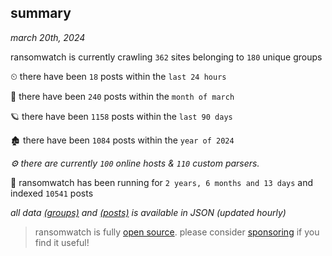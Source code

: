 
## summary
_march 20th, 2024_

ransomwatch is currently crawling `362` sites belonging to `180` unique groups

⏲ there have been `18` posts within the `last 24 hours`

🦈 there have been `240` posts within the `month of march`

🪐 there have been `1158` posts within the `last 90 days`

🏚 there have been `1084` posts within the `year of 2024`

_⚙️ there are currently `100` online hosts & `110` custom parsers._

🦕 ransomwatch has been running for `2 years, 6 months and 13 days` and indexed `10541` posts

_all data  [(groups)](http://ransomwhat.telemetry.ltd/groups) and [(posts)](http://ransomwhat.telemetry.ltd/posts) is available in JSON (updated hourly)_

> ransomwatch is fully [open source](https://github.com/joshhighet/ransomwatch#ransomwatch--). please consider [sponsoring](https://github.com/sponsors/joshhighet) if you find it useful!
